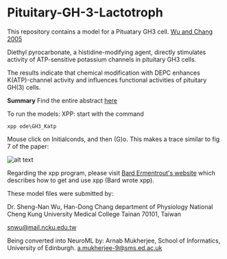 # Pituitary-GH-3-Lactotroph
This repository contains a model for a Pituatary GH3 cell. [Wu and Chang 2005](https://senselab.med.yale.edu/ModelDB/ShowModel?model=62272&file=/GH3_Katp/readme.html#tabs-1)

Diethyl pyrocarbonate, a histidine-modifying agent, directly stimulates activity of ATP-sensitive potassium channels in pituitary GH3 cells.

The results indicate that chemical 
modification with DEPC enhances K(ATP)-channel activity and 
influences functional activities of pituitary GH(3) cells.

**Summary**
Find the entire abstract [here](readme.html)

To run the models:
XPP: start with the command

```
xpp ode\GH3_Katp

```

Mouse click on Initialconds, and then (G)o.
This makes a trace similar to fig 7 of the paper:

![alt text](https://github.com/[username]/[reponame]/blob/[branch]/image.jpg?raw=true)

Regarding the xpp program, please visit [Bard Ermentrout's website](https://sites.pitt.edu/~phase/)
 which describes how to get and use xpp (Bard wrote xpp).
 
 These model files were submitted by:

Dr. Sheng-Nan Wu, Han-Dong Chang
department of Physiology
National Cheng Kung University Medical College Tainan 70101, Taiwan

snwu@mail.ncku.edu.tw

Being converted into NeuroML by:
Arnab Mukherjee, 
School of Informatics,
University of Edinburgh.
a.mukherjee-9@sms.ed.ac.uk



